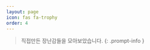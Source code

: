 ```yaml
---
layout: page
icon: fas fa-trophy
order: 4
---
```


> 직접만든 장난감들을 모아보았습니다.
{: .prompt-info }

<!-- <ul>
  <li>
    <a href="/test" target="_blank" rel="noopener">
      테스트 <i class="small fa-solid fa-up-right-from-square"></i>
    </a>
  </li>
</ul> -->
